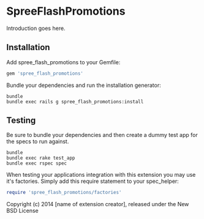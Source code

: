 SpreeFlashPromotions
====================

Introduction goes here.

Installation
------------

Add spree_flash_promotions to your Gemfile:

```ruby
gem 'spree_flash_promotions'
```

Bundle your dependencies and run the installation generator:

```shell
bundle
bundle exec rails g spree_flash_promotions:install
```

Testing
-------

Be sure to bundle your dependencies and then create a dummy test app for the specs to run against.

```shell
bundle
bundle exec rake test_app
bundle exec rspec spec
```

When testing your applications integration with this extension you may use it's factories.
Simply add this require statement to your spec_helper:

```ruby
require 'spree_flash_promotions/factories'
```

Copyright (c) 2014 [name of extension creator], released under the New BSD License
